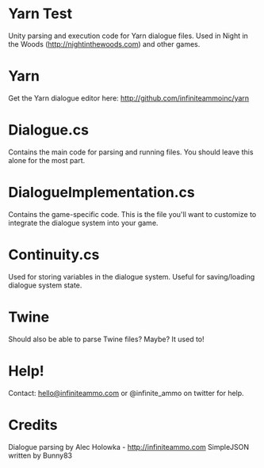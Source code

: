 # Yarn Test

Unity parsing and execution code for Yarn dialogue files. Used in Night in the Woods (http://nightinthewoods.com) and other games.

# Yarn

Get the Yarn dialogue editor here: http://github.com/infiniteammoinc/yarn

# Dialogue.cs

Contains the main code for parsing and running files. You should leave this alone for the most part.

# DialogueImplementation.cs

Contains the game-specific code. This is the file you'll want to customize to integrate the dialogue system into your game.

# Continuity.cs

Used for storing variables in the dialogue system. Useful for saving/loading dialogue system state.

# Twine

Should also be able to parse Twine files? Maybe? It used to!

# Help!

Contact: hello@infiniteammo.com or @infinite_ammo on twitter for help. 

# Credits

Dialogue parsing by Alec Holowka - http://infiniteammo.com
SimpleJSON written by Bunny83